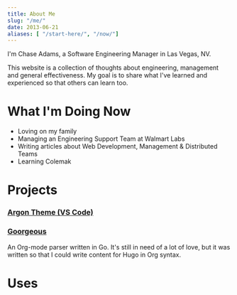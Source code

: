 ```yaml
---
title: About Me
slug: "/me/"
date: 2013-06-21
aliases: [ "/start-here/", "/now/"]
---
```


I'm Chase Adams, a Software Engineering Manager in Las Vegas, NV.

This website is a collection of thoughts about engineering, management and general effectiveness. My goal is to share what I've learned and experienced so that others can learn too.

# What I'm Doing Now

- Loving on my family
- Managing an Engineering Support Team at Walmart Labs
- Writing articles about Web Development, Management & Distributed Teams
- Learning Colemak

# Projects

### [Argon Theme (VS Code)](https://marketplace.visualstudio.com/items?itemName=chaseadamsio.vscode-noble-theme-argon)

### [Goorgeous](https://github.com/chaseadamsio/goorgeous)

An Org-mode parser written in Go. It's still in need of a lot of love, but it was written so that I could write content for Hugo in Org syntax.

# Uses